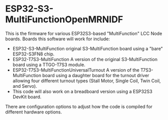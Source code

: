 # ESP32-S3-MultiFunctionOpenMRNIDF

This is the firmware for various ESP32S3-based "MultiFunction" LCC Node 
boards.
Boards this software will work for include:

- ESP32-S3-MultiFunction original S3-MultiFunction board using a "bare"
  ESP32-S3FN8 chip.
- ESP32-T7S3-MultiFunction A version of the original S3-MultiFunction board
  using a TTGO-T7S3 module.
- ESP32-T7S3-MultiFunctionUniversalTurnout A version of the 
  T7S3-MultiFunction board using a daughter board for the turnout driver
  allowing four different turnout types (Stall Motor, Single Coil, 
  Twin Coil, and Servo).
- This code will also work on a breadboard version using a ESP32S3 DevKit 
  board.

There are configuration options to adjust how the code is compiled for 
different hardware options.

